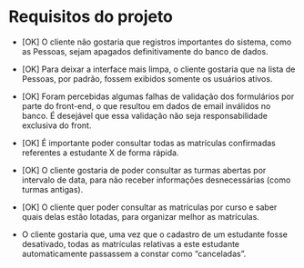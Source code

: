 # Requisitos do projeto

- [OK] O cliente não gostaria que registros importantes do sistema, como as Pessoas, sejam apagados definitivamente do banco de dados.

- [OK] Para deixar a interface mais limpa, o cliente gostaria que na lista de Pessoas, por padrão, fossem exibidos somente os usuários ativos.

- [OK] Foram percebidas algumas falhas de validação dos formulários por parte do front-end, o que resultou em dados de email inválidos no banco. É desejável que essa validação não seja responsabilidade exclusiva do front.

- [OK] É importante poder consultar todas as matrículas confirmadas referentes a estudante X de forma rápida.

- [OK] O cliente gostaria de poder consultar as turmas abertas por intervalo de data, para não receber informações desnecessárias (como turmas antigas).

- [OK] O cliente quer poder consultar as matrículas por curso e saber quais delas estão lotadas, para organizar melhor as matrículas.

- O cliente gostaria que, uma vez que o cadastro de um estudante fosse desativado, todas as matrículas relativas a este estudante automaticamente passassem a constar como “canceladas”.